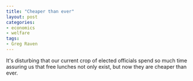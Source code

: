 ```yaml
---
title: "Cheaper than ever"
layout: post
categories:
- economics
- welfare
tags:
- Greg Raven
---
```


It's disturbing that our current crop of elected officials spend so much time assuring us that free lunches not only exist, but now they are cheaper than ever.